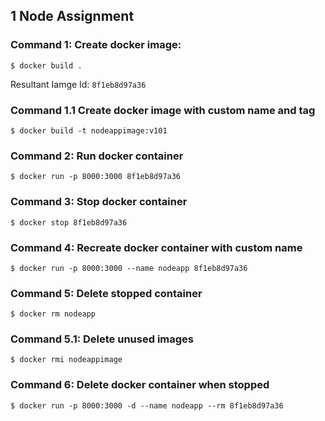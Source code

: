 ## 1 Node Assignment

### Command 1: Create docker image:
  ```
  $ docker build .
  ```
 Resultant Iamge Id: `8f1eb8d97a36`

### Command 1.1 Create docker image with custom name and tag
  ```
  $ docker build -t nodeappimage:v101
  ```

### Command 2: Run docker container
  ```
  $ docker run -p 8000:3000 8f1eb8d97a36
  ```
### Command 3: Stop docker container
  ```
  $ docker stop 8f1eb8d97a36
  ```

### Command 4: Recreate docker container with custom name
  ```
  $ docker run -p 8000:3000 --name nodeapp 8f1eb8d97a36
  ```

### Command 5: Delete stopped container
  ```
  $ docker rm nodeapp
  ```

### Command 5.1: Delete unused images
  ```
  $ docker rmi nodeappimage
  ```

### Command 6: Delete docker container when stopped
  ```
  $ docker run -p 8000:3000 -d --name nodeapp --rm 8f1eb8d97a36 
  ```
